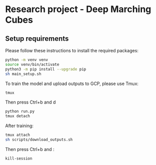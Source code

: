 # Research project - Deep Marching Cubes

## Setup requirements

Please follow these instructions to install the required packages:

```bash
python -m venv venv
source venv/bin/activate
python3 -m pip install --upgrade pip
sh main_setup.sh
```

To train the model and upload outputs to GCP, please use Tmux:
```bash
tmux
```
Then press Ctrl+b and d
```bash
python run.py
tmux detach
```
After training:
```bash
tmux attach
sh scripts/download_outputs.sh
```
Then press Ctrl+b and :
```bash
kill-session
```